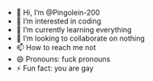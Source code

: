 - 👋 Hi, I’m @Pingolein-200
- 👀 I’m interested in coding
- 🌱 I’m currently learning everything
- 💞️ I’m looking to collaborate on nothing
- 📫 How to reach me not
- 😄 Pronouns: fuck pronouns
- ⚡ Fun fact: you are gay

<!---
Pingolein-200/Pingolein-200 is a ✨ special ✨ repository because its `README.md` (this file) appears on your GitHub profile.
You can click the Preview link to take a look at your changes.
--->
